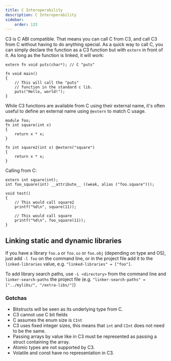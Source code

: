 ```yaml
---
title: C Interoperability
description: C Interoperability
sidebar:
    order: 133
---
```


C3 is C ABI compatible. That means you can call C from C3, and call C3 from C without having to
do anything special. As a quick way to call C, you can simply declare the function as a 
C3 function but with `extern` in front of it. As long as the function is linked, it will work:

    extern fn void puts(char*); // C "puts"

    fn void main()
    {
        // This will call the "puts"
        // function in the standard c lib.
        puts("Hello, world!"); 
    }

While C3 functions are available from C using their external name, it's often useful to
define an external name using `@extern` to match C usage.


    module foo;
    fn int square(int x)
    {
        return x * x;
    }

    fn int square2(int x) @extern("square")
    {
        return x * x;
    }

Calling from C:

    extern int square(int);
    int foo_square(int) __attribute__ ((weak, alias ("foo.square")));

    void test()
    {
        // This would call square2
        printf("%d\n", square(11));

        // This would call square
        printf("%d\n", foo_square(11));
    }

## Linking static and dynamic libraries

If you have a library `foo.a` or `foo.so` or `foo.obj` (depending on type and OS), just add
`-l foo` on the command line, or in the project file add it to the `linked-libraries` value, e.g.
`"linked-libraries" = ["foo"]`.

To add library search paths, use `-L <directory>` from the command line and `linker-search-paths`
the project file (e.g. `"linker-search-paths" = ["../mylibs/", "/extra-libs/"]`)

### Gotchas

- Bitstructs will be seen as its underlying type from C. 
- C3 cannot use C bit fields
- C assumes the enum size is `CInt`
- C3 uses fixed integer sizes, this means that `int` and `CInt` does not need to be the same.
- Passing arrays by value like in C3 must be represented as passing a struct containing the array.
- Atomic types are not supported by C3.
- Volatile and const have no representation in C3.
